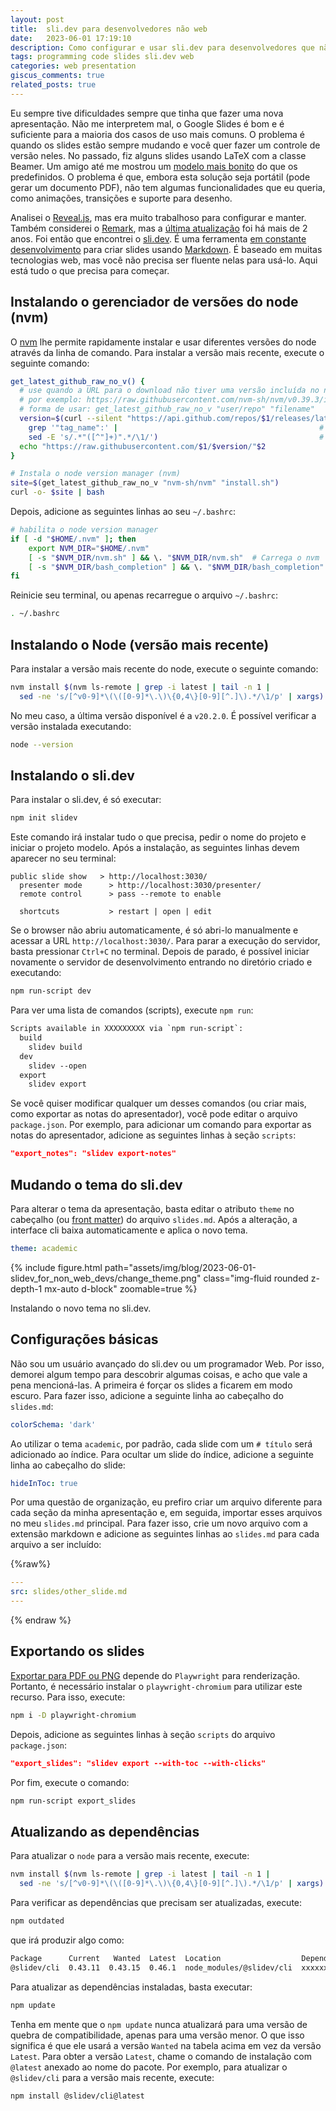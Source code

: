 ```yaml
---
layout: post
title:  sli.dev para desenvolvedores não web
date:   2023-06-01 17:19:10
description: Como configurar e usar sli.dev para desenvolvedores que não são web
tags: programming code slides sli.dev web
categories: web presentation
giscus_comments: true
related_posts: true
---
```


Eu sempre tive dificuldades sempre que tinha que fazer uma nova apresentação. Não me interpretem mal, o Google Slides é bom e é suficiente para a maioria dos casos de uso mais comuns. O problema é quando os slides estão sempre mudando e você quer fazer um controle de versão neles. No passado, fiz alguns slides usando LaTeX com a classe Beamer. Um amigo até me mostrou um [modelo mais bonito](https://github.com/deuslirio/UFGTeX-Presentation) do que os predefinidos. O problema é que, embora esta solução seja portátil (pode gerar um documento PDF), não tem algumas funcionalidades que eu queria, como animações, transições e suporte para desenho.

Analisei o [Reveal.js](https://revealjs.com/), mas era muito trabalhoso para configurar e manter. Também considerei o [Remark](https://remarkjs.com/), mas a [última atualização](https://github.com/gnab/remark) foi há mais de 2 anos. Foi então que encontrei o [sli.dev](https://sli.dev/). É uma ferramenta [em constante desenvolvimento](https://github.com/slidevjs/slidev) para criar slides usando [Markdown](https://sli.dev/guide/syntax.html). É baseado em muitas tecnologias web, mas você não precisa ser fluente nelas para usá-lo. Aqui está tudo o que precisa para começar.

## Instalando o gerenciador de versões do node (nvm)

O [nvm](https://github.com/nvm-sh/nvm) lhe permite rapidamente instalar e usar diferentes versões do node através da linha de comando. Para instalar a versão mais recente, execute o seguinte comando:

```bash
get_latest_github_raw_no_v() {
  # use quando a URL para o download não tiver uma versão incluída no nome do arquivo
  # por exemplo: https://raw.githubusercontent.com/nvm-sh/nvm/v0.39.3/install.sh
  # forma de usar: get_latest_github_raw_no_v "user/repo" "filename"
  version=$(curl --silent "https://api.github.com/repos/$1/releases/latest" |  # Obtém a versão mais recente da API do GitHub
    grep '"tag_name":' |                                             # Pega a linha da tag
    sed -E 's/.*"([^"]+)".*/\1/')                                    # Extrai o valor do JSON
  echo "https://raw.githubusercontent.com/$1/$version/"$2
}

# Instala o node version manager (nvm)
site=$(get_latest_github_raw_no_v "nvm-sh/nvm" "install.sh")
curl -o- $site | bash
```

Depois, adicione as seguintes linhas ao seu `~/.bashrc`:

```bash
# habilita o node version manager
if [ -d "$HOME/.nvm" ]; then
    export NVM_DIR="$HOME/.nvm"
    [ -s "$NVM_DIR/nvm.sh" ] && \. "$NVM_DIR/nvm.sh"  # Carrega o nvm
    [ -s "$NVM_DIR/bash_completion" ] && \. "$NVM_DIR/bash_completion"  # Habilita o bash_completion
fi
```

Reinicie seu terminal, ou apenas recarregue o arquivo `~/.bashrc`:

```bash
. ~/.bashrc
```

## Instalando o Node (versão mais recente)

Para instalar a versão mais recente do node, execute o seguinte comando:

```bash
nvm install $(nvm ls-remote | grep -i latest | tail -n 1 |
  sed -ne 's/[^v0-9]*\(\([0-9]*\.\)\{0,4\}[0-9][^.]\).*/\1/p' | xargs)
```

No meu caso, a última versão disponível é a `v20.2.0`. É possível verificar a versão instalada executando:

```bash
node --version
```

## Instalando o sli.dev

Para instalar o sli.dev, é só executar:

```bash
npm init slidev
```

Este comando irá instalar tudo o que precisa, pedir o nome do projeto e iniciar o projeto modelo. Após a instalação, as seguintes linhas devem aparecer no seu terminal:

```
public slide show   > http://localhost:3030/
  presenter mode      > http://localhost:3030/presenter/
  remote control      > pass --remote to enable

  shortcuts           > restart | open | edit
```

Se o browser não abriu automaticamente, é só abri-lo manualmente e acessar a URL `http://localhost:3030/`. Para parar a execução do servidor, basta pressionar `Ctrl+C` no terminal. Depois de parado, é possível iniciar novamente o servidor de desenvolvimento entrando no diretório criado e executando:

```bash
npm run-script dev
```

Para ver uma lista de comandos (scripts), execute `npm run`:

```txt
Scripts available in XXXXXXXXX via `npm run-script`:
  build
    slidev build
  dev
    slidev --open
  export
    slidev export
```

Se você quiser modificar qualquer um desses comandos (ou criar mais, como exportar as notas do apresentador), você pode editar o arquivo `package.json`. Por exemplo, para adicionar um comando para exportar as notas do apresentador, adicione as seguintes linhas à seção `scripts`:

```json
"export_notes": "slidev export-notes"
```

## Mudando o tema do sli.dev

Para alterar o tema da apresentação, basta editar o atributo `theme` no cabeçalho (ou [front matter](https://daily-dev-tips.com/posts/what-exactly-is-frontmatter/)) do arquivo `slides.md`. Após a alteração, a interface cli baixa automaticamente e aplica o novo tema.

```yaml
theme: academic
```

{% include figure.html path="assets/img/blog/2023-06-01-slidev_for_non_web_devs/change_theme.png" class="img-fluid rounded z-depth-1 mx-auto d-block" zoomable=true %}
<div class="caption">
    Instalando o novo tema no sli.dev.
</div>

## Configurações básicas

Não sou um usuário avançado do sli.dev ou um programador Web. Por isso, demorei algum tempo para descobrir algumas coisas, e acho que vale a pena mencioná-las. A primeira é forçar os slides a ficarem em modo escuro. Para fazer isso, adicione a seguinte linha ao cabeçalho do `slides.md`:

```yaml
colorSchema: 'dark'
```

Ao utilizar o tema `academic`, por padrão, cada slide com um `# título` será adicionado ao índice. Para ocultar um slide do índice, adicione a seguinte linha ao cabeçalho do slide:

```yaml
hideInToc: true
```

Por uma questão de organização, eu prefiro criar um arquivo diferente para cada seção da minha apresentação e, em seguida, importar esses arquivos no meu `slides.md` principal. Para fazer isso, crie um novo arquivo com a extensão markdown e adicione as seguintes linhas ao `slides.md` para cada arquivo a ser incluído:

{%raw%}

```yaml
---
src: slides/other_slide.md
---
```

{% endraw %}

## Exportando os slides

[Exportar para PDF ou PNG](https://sli.dev/guide/exporting.html) depende do `Playwright` para renderização. Portanto, é necessário instalar o `playwright-chromium` para utilizar este recurso. Para isso, execute:

```bash
npm i -D playwright-chromium
```

Depois, adicione as seguintes linhas à seção `scripts` do arquivo `package.json`:

```json
"export_slides": "slidev export --with-toc --with-clicks"
```

Por fim, execute o comando:

```bash
npm run-script export_slides
```

## Atualizando as dependências

Para atualizar o `node` para a versão mais recente, execute:

```bash
nvm install $(nvm ls-remote | grep -i latest | tail -n 1 |
  sed -ne 's/[^v0-9]*\(\([0-9]*\.\)\{0,4\}[0-9][^.]\).*/\1/p' | xargs) --reinstall-packages-from=current
```

Para verificar as dependências que precisam ser atualizadas, execute:

```bash
npm outdated
```

que irá produzir algo como:

```txt
Package      Current   Wanted  Latest  Location                  Depended by
@slidev/cli  0.43.11  0.43.15  0.46.1  node_modules/@slidev/cli  xxxxxxxx
```

Para atualizar as dependências instaladas, basta executar:

```bash
npm update
```

Tenha em mente que o `npm update` nunca atualizará para uma versão de quebra de compatibilidade, apenas para uma versão menor. O que isso significa é que ele usará a versão `Wanted` na tabela acima em vez da versão `Latest`. Para obter a versão `Latest`, chame o comando de instalação com `@latest` anexado ao nome do pacote. Por exemplo, para atualizar o `@slidev/cli` para a versão mais recente, execute:

```bash
npm install @slidev/cli@latest
```

